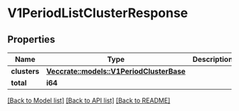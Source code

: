 # V1PeriodListClusterResponse

## Properties

Name | Type | Description | Notes
------------ | ------------- | ------------- | -------------
**clusters** | [**Vec<crate::models::V1PeriodClusterBase>**](v1.ClusterBase.md) |  | 
**total** | **i64** |  | 

[[Back to Model list]](../README.md#documentation-for-models) [[Back to API list]](../README.md#documentation-for-api-endpoints) [[Back to README]](../README.md)


